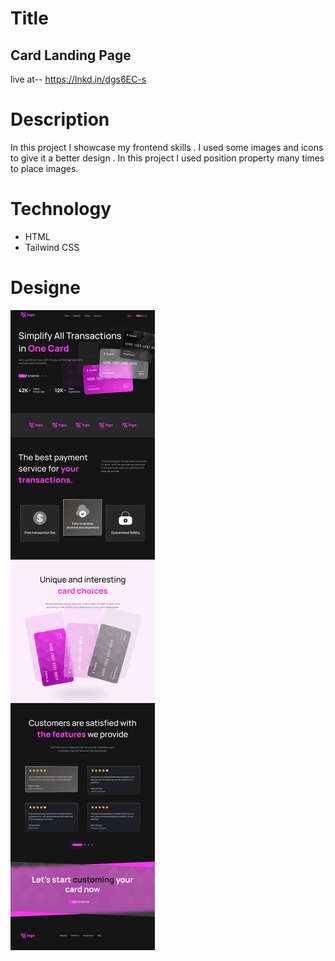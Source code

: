 # Title
## Card Landing Page
live at-- https://lnkd.in/dgs6EC-s

# Description
In this project I showcase my frontend skills . I used some images and icons to give it a better design . In this project I used position property many times to place images.



# Technology 
- HTML
- Tailwind CSS



# Designe
![Designe](./Credit%20card%20landing%20page.png)
